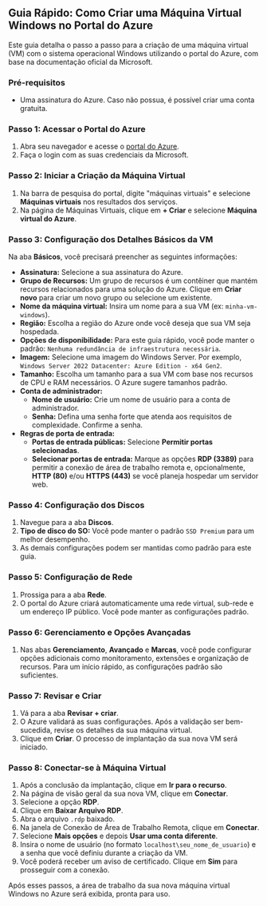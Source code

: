 ## Guia Rápido: Como Criar uma Máquina Virtual Windows no Portal do Azure

Este guia detalha o passo a passo para a criação de uma máquina virtual (VM) com o sistema operacional Windows utilizando o portal do Azure, com base na documentação oficial da Microsoft.

### Pré-requisitos

  - Uma assinatura do Azure. Caso não possua, é possível criar uma conta gratuita.

### Passo 1: Acessar o Portal do Azure

1.  Abra seu navegador e acesse o [portal do Azure](https://www.google.com/search?q=https://portal.azure.com).
2.  Faça o login com as suas credenciais da Microsoft.

### Passo 2: Iniciar a Criação da Máquina Virtual

1.  Na barra de pesquisa do portal, digite "máquinas virtuais" e selecione **Máquinas virtuais** nos resultados dos serviços.
2.  Na página de Máquinas Virtuais, clique em **+ Criar** e selecione **Máquina virtual do Azure**.

### Passo 3: Configuração dos Detalhes Básicos da VM

Na aba **Básicos**, você precisará preencher as seguintes informações:

  - **Assinatura:** Selecione a sua assinatura do Azure.
  - **Grupo de Recursos:** Um grupo de recursos é um contêiner que mantém recursos relacionados para uma solução do Azure. Clique em **Criar novo** para criar um novo grupo ou selecione um existente.
  - **Nome da máquina virtual:** Insira um nome para a sua VM (ex: `minha-vm-windows`).
  - **Região:** Escolha a região do Azure onde você deseja que sua VM seja hospedada.
  - **Opções de disponibilidade:** Para este guia rápido, você pode manter o padrão: `Nenhuma redundância de infraestrutura necessária`.
  - **Imagem:** Selecione uma imagem do Windows Server. Por exemplo, `Windows Server 2022 Datacenter: Azure Edition - x64 Gen2`.
  - **Tamanho:** Escolha um tamanho para a sua VM com base nos recursos de CPU e RAM necessários. O Azure sugere tamanhos padrão.
  - **Conta de administrador:**
      - **Nome de usuário:** Crie um nome de usuário para a conta de administrador.
      - **Senha:** Defina uma senha forte que atenda aos requisitos de complexidade. Confirme a senha.
  - **Regras de porta de entrada:**
      - **Portas de entrada públicas:** Selecione **Permitir portas selecionadas**.
      - **Selecionar portas de entrada:** Marque as opções **RDP (3389)** para permitir a conexão de área de trabalho remota e, opcionalmente, **HTTP (80)** e/ou **HTTPS (443)** se você planeja hospedar um servidor web.

### Passo 4: Configuração dos Discos

1.  Navegue para a aba **Discos**.
2.  **Tipo de disco do SO:** Você pode manter o padrão `SSD Premium` para um melhor desempenho.
3.  As demais configurações podem ser mantidas como padrão para este guia.

### Passo 5: Configuração de Rede

1.  Prossiga para a aba **Rede**.
2.  O portal do Azure criará automaticamente uma rede virtual, sub-rede e um endereço IP público. Você pode manter as configurações padrão.

### Passo 6: Gerenciamento e Opções Avançadas

1.  Nas abas **Gerenciamento**, **Avançado** e **Marcas**, você pode configurar opções adicionais como monitoramento, extensões e organização de recursos. Para um início rápido, as configurações padrão são suficientes.

### Passo 7: Revisar e Criar

1.  Vá para a aba **Revisar + criar**.
2.  O Azure validará as suas configurações. Após a validação ser bem-sucedida, revise os detalhes da sua máquina virtual.
3.  Clique em **Criar**. O processo de implantação da sua nova VM será iniciado.

### Passo 8: Conectar-se à Máquina Virtual

1.  Após a conclusão da implantação, clique em **Ir para o recurso**.
2.  Na página de visão geral da sua nova VM, clique em **Conectar**.
3.  Selecione a opção **RDP**.
4.  Clique em **Baixar Arquivo RDP**.
5.  Abra o arquivo `.rdp` baixado.
6.  Na janela de Conexão de Área de Trabalho Remota, clique em **Conectar**.
7.  Selecione **Mais opções** e depois **Usar uma conta diferente**.
8.  Insira o nome de usuário (no formato `localhost\seu_nome_de_usuario`) e a senha que você definiu durante a criação da VM.
9.  Você poderá receber um aviso de certificado. Clique em **Sim** para prosseguir com a conexão.

Após esses passos, a área de trabalho da sua nova máquina virtual Windows no Azure será exibida, pronta para uso.
